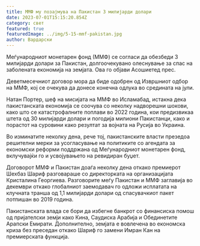 ```yaml
---
title: ММФ му позајмува на Пакистан 3 милијарди долари
date: 2023-07-01T15:15:20.854Z
category: свет
featured: true
featuredImage: ../img/5-15-mmf-pakistan.jpg
author: Вардарски
---
```

Меѓународниот монетарен фонд (ММФ) се согласи да обезбеди 3 милијарди долари за Пакистан, долгоочекувано олеснување за спас на заболената економија на земјата. Ова го објави Асошиетед прес.

Деветмесечниот договор мора да биде одобрен од Извршниот одбор на ММФ, кој се очекува да донесе конечна одлука во средината на јули.

Натан Портер, шеф на мисијата на ММФ во Исламабад, истакна дека пакистанската економија се соочува со неколку надворешни шокови, како што се катастрофалните поплави во 2022 година, кои предизвикаа штета од 30 милијарди долари и погодија милиони Пакистанци, како и порастот на суровини како резултат за војната на Русија во Украина.

Во изминатите неколку дена, рече тој, пакистанските власти презедоа решителни мерки за усогласување на политиките со агендата за економски реформи поддржана од Меѓународниот монетарен фонд, вклучувајќи го и усвојувањето на ревидиран буџет.

Договорот ММФ и Пакистан доаѓа неколку дена откако премиерот Шехбаз Шариф разговараше со директорката на организацијата Кристалина Георгиева. Разговорите меѓу Пакистан и ММФ заглавија во декември откако глобалниот заемодавач го одложи исплатата на клучната транша од 1,1 милијарди долари од спасувачкиот пакет потпишан во 2019 година.

Пакистанската влада се бори да избегне банкрот со финансиска помош од пријателски земји како Кина, Саудиска Арабија и Обединетите Арапски Емирати. Дополнително, земјата е вовлечена во економска криза без преседан откако Шариф го замени Имран Кан на премиерската функција.
